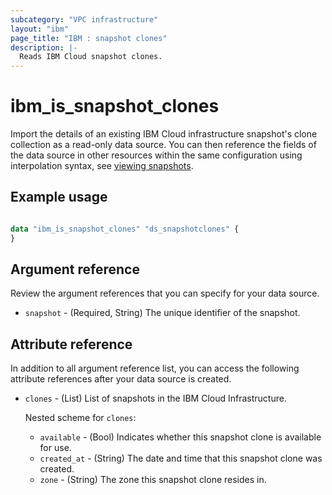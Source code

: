 ```yaml
---
subcategory: "VPC infrastructure"
layout: "ibm"
page_title: "IBM : snapshot clones"
description: |-
  Reads IBM Cloud snapshot clones.
---
```

# ibm_is_snapshot_clones

Import the details of an existing IBM Cloud infrastructure snapshot's clone collection as a read-only data source. You can then reference the fields of the data source in other resources within the same configuration using interpolation syntax, see [viewing snapshots](https://cloud.ibm.com/docs/vpc?topic=vpc-snapshots-vpc-view).


## Example usage

```terraform

data "ibm_is_snapshot_clones" "ds_snapshotclones" {
}

```


## Argument reference
Review the argument references that you can specify for your data source. 

- `snapshot` - (Required, String) The unique identifier of the snapshot.


## Attribute reference
In addition to all argument reference list, you can access the following attribute references after your data source is created.

- `clones` - (List) List of snapshots in the IBM Cloud Infrastructure.
  
  Nested scheme for `clones`:
  - `available` - (Bool) Indicates whether this snapshot clone is available for use.
  - `created_at` - (String) The date and time that this snapshot clone was created.
  - `zone` - (String) The zone this snapshot clone resides in.

